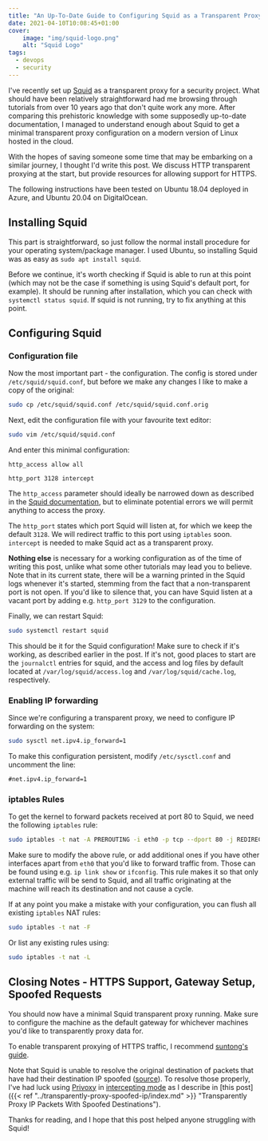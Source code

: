 ```yaml
---
title: "An Up-To-Date Guide to Configuring Squid as a Transparent Proxy"
date: 2021-04-10T10:08:45+01:00
cover:
    image: "img/squid-logo.png"
    alt: "Squid Logo"
tags:
  - devops
  - security
---
```


I've recently set up [Squid](http://www.squid-cache.org/) as a transparent proxy for a security project. What should have been relatively straightforward had me browsing through tutorials from over 10 years ago that don't quite work any more. After comparing this prehistoric knowledge with some supposedly up-to-date documentation, I managed to understand enough about Squid to get a minimal transparent proxy configuration on a modern version of Linux hosted in the cloud.

With the hopes of saving someone some time that may be embarking on a similar journey, I thought I'd write this post. We discuss HTTP transparent proxying at the start, but provide resources for allowing support for HTTPS.

The following instructions have been tested on Ubuntu 18.04 deployed in Azure, and Ubuntu 20.04 on DigitalOcean.

## Installing Squid

This part is straightforward, so just follow the normal install procedure for your operating system/package manager. I used Ubuntu, so installing Squid was as easy as `sudo apt install squid`.

Before we continue, it's worth checking if Squid is able to run at this point (which may not be the case if something is using Squid's default port, for example). It should be running after installation, which you can check with `systemctl status squid`. If squid is not running, try to fix anything at this point.

## Configuring Squid

### Configuration file

Now the most important part - the configuration. The config is stored under `/etc/squid/squid.conf`, but before we make any changes I like to make a copy of the original:

```bash
sudo cp /etc/squid/squid.conf /etc/squid/squid.conf.orig
```

Next, edit the configuration file with your favourite text editor:

```bash
sudo vim /etc/squid/squid.conf
```

And enter this minimal configuration:

```plaintext
http_access allow all

http_port 3128 intercept
```

The `http_access` parameter should ideally be narrowed down as described in the [Squid documentation](http://www.squid-cache.org/Doc/config/http_access/), but to eliminate potential errors we will permit anything to access the proxy.

The `http_port` states which port Squid will listen at, for which we keep the default `3128`. We will redirect traffic to this port using `iptables` soon. `intercept` is needed to make Squid act as a transparent proxy.

**Nothing else** is necessary for a working configuration as of the time of writing this post, unlike what some other tutorials may lead you to believe. Note that in its current state, there will be a warning printed in the Squid logs whenever it's started, stemming from the fact that a non-transparent port is not open. If you'd like to silence that, you can have Squid listen at a vacant port by adding e.g. `http_port 3129` to the configuration.

Finally, we can restart Squid:

```bash
sudo systemctl restart squid
```

This should be it for the Squid configuration! Make sure to check if it's working, as described earlier in the post. If it's not, good places to start are the `journalctl` entries for squid, and the access and log files by default located at `/var/log/squid/access.log` and `/var/log/squid/cache.log`, respectively.

### Enabling IP forwarding

Since we're configuring a transparent proxy, we need to configure IP forwarding on the system:

```bash
sudo sysctl net.ipv4.ip_forward=1
```

To make this configuration persistent, modify `/etc/sysctl.conf` and uncomment the line:

```plaintext
#net.ipv4.ip_forward=1
```

### iptables Rules

To get the kernel to forward packets received at port 80 to Squid, we need the following `iptables` rule:

```bash
sudo iptables -t nat -A PREROUTING -i eth0 -p tcp --dport 80 -j REDIRECT --to-port 3128
```

Make sure to modify the above rule, or add additional ones if you have other interfaces apart from `eth0` that you'd like to forward traffic from. Those can be found using e.g. `ip link show` or `ifconfig`. This rule makes it so that only external traffic will be send to Squid, and all traffic originating at the machine will reach its destination and not cause a cycle.

If at any point you make a mistake with your configuration, you can flush all existing `iptables` NAT rules:

```bash
sudo iptables -t nat -F
```

Or list any existing rules using:

```bash
sudo iptables -t nat -L
```

## Closing Notes - HTTPS Support, Gateway Setup, Spoofed Requests

You should now have a minimal Squid transparent proxy running. Make sure to configure the machine as the default gateway for whichever machines you'd like to transparently proxy data for.

To enable transparent proxying of HTTPS traffic, I recommend [suntong's guide](https://dev.to/suntong/squid-proxy-and-ssl-interception-1oa4).

Note that Squid is unable to resolve the original destination of packets that have had their destination IP spoofed ([source](http://squid-web-proxy-cache.1019090.n4.nabble.com/TProxy-and-client-dst-passthru-td4670189.html)). To resolve those properly, I've had luck using [Privoxy](https://www.privoxy.org/) in [intercepting mode](https://www.privoxy.org/faq/configuration.html#INTERCEPTING) as I describe in [this post]({{< ref "../transparently-proxy-spoofed-ip/index.md" >}} "Transparently Proxy IP Packets With Spoofed Destinations").

Thanks for reading, and I hope that this post helped anyone struggling with Squid!
